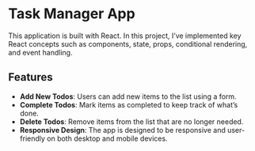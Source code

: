 # Task Manager App

This application is built with React. In this project, I’ve implemented key React concepts such as components, state, props, conditional rendering, and event handling. 

## Features

- **Add New Todos**: Users can add new items to the list using a form.
- **Complete Todos**: Mark items as completed to keep track of what’s done.
- **Delete Todos**: Remove items from the list that are no longer needed.
- **Responsive Design**: The app is designed to be responsive and user-friendly on both desktop and mobile devices.

